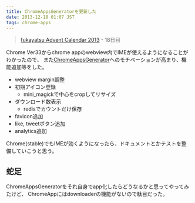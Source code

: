 ```yaml
---
title: ChromeAppsGeneratorを更新した
date: 2013-12-18 01:07 JST
tags: chrome-apps
---
```


> [fukayatsu Advent Calendar 2013](/2013/11/29/advent-calendar-2013/) - 18日目

Chrome Ver33からchrome appのwebview内でIMEが使えるようになることがわかったので、
また[ChromeAppsGenerator](http://chrome-apps-generator.herokuapp.com/)へのモチベーションが高まり、機能追加等をした。

- webview margin調整
- 初期アイコン登録
    - mini_magickで中心をcropしてリサイズ
- ダウンロード数表示
    - redisでカウントだけ保存
- favicon追加
- like, tweetボタン追加
- analytics追加


Chrome(stable)でもIMEが効くようになったら、ドキュメントとかテストを整備していこうと思う。

## 蛇足
ChromeAppsGeneratorをそれ自身でapp化したらどうなるかと思ってやってみたけど、
ChromeAppにはdownloaderの機能がないので駄目だった。
